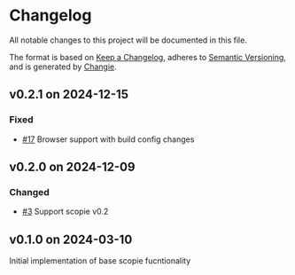 # Changelog
All notable changes to this project will be documented in this file.

The format is based on [Keep a Changelog](https://keepachangelog.com/en/1.0.0/),
adheres to [Semantic Versioning](https://semver.org/spec/v2.0.0.html),
and is generated by [Changie](https://github.com/miniscruff/changie).


## v0.2.1 on 2024-12-15
### Fixed
* [#17](https://github.com/miniscruff/scopie-js/issues/17) Browser support with build config changes

## v0.2.0 on 2024-12-09
### Changed
* [#3](https://github.com/miniscruff/scopie-js/issues/3) Support scopie v0.2

## v0.1.0 on 2024-03-10
Initial implementation of base scopie fucntionality
